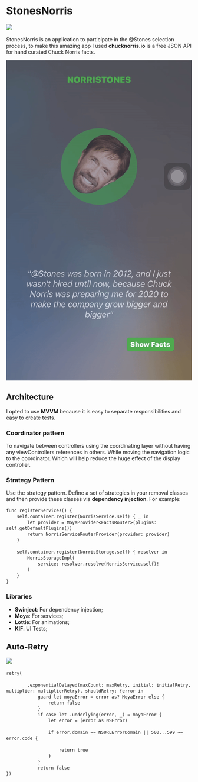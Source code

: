 # StonesNorris

![](Images/chucknorris_logo.png)

StonesNorris is an application to participate in the @Stones selection process, to make this amazing app I used **chucknorris.io** is a free JSON API for hand curated Chuck Norris facts.

![](gitAssets/home.gif) 

## Architecture

I opted to use **MVVM** because it is easy to separate responsibilities and easy to create tests.

### Coordinator pattern
To navigate between controllers using the coordinating layer without having any viewControllers references in others. While moving the navigation logic to the coordinator. Which will help reduce the huge effect of the display controller.

### Strategy Pattern
Use the strategy pattern. Define a set of strategies in your removal classes and then provide these classes via **dependency injection**. For example:

    func registerServices() {
        self.container.register(NorrisService.self) { _ in
            let provider = MoyaProvider<FactsRouter>(plugins: self.getDefaultPlugins())
            return NorrisServiceRouterProvider(provider: provider)
        }
        
        self.container.register(NorrisStorage.self) { resolver in
            NorrisStorageImpl(
                service: resolver.resolve(NorrisService.self)!
            )
        }
    }
    
### Libraries

* **Swinject**: For dependency injection;
* **Moya**: For services;
* **Lottie**: For animations;
* **KIF**: UI Tests;


## Auto-Retry
![](gitAssets/auto-retry.gif)

    retry(
        
            .exponentialDelayed(maxCount: maxRetry, initial: initialRetry, multiplier: multiplierRetry), shouldRetry: {error in
                guard let moyaError = error as? MoyaError else {
                    return false
                }
                if case let .underlying(error, _) = moyaError {
                    let error = (error as NSError)
                 
                    if error.domain == NSURLErrorDomain || 500...599 ~= error.code {
            
                        return true
                    }
                }
                return false
    })
